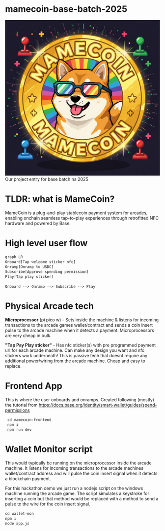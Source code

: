 # mamecoin-base-batch-2025
![MameCoin Logo](./mamecoin-frontend/public/images/logo2.png)
Our project entry for base batch na 2025
# TLDR: what is MameCoin?
MameCoin is a plug-and-play stablecoin payment system for arcades, enabling onchain seamless tap-to-play experiences through retrofitted NFC hardware and powered by Base.

# High level user flow
```mermaid
graph LR
Onboard[Tap welcome sticker nfc]
Onramp[Onramp to USDC]
Subscribe[Approve spending permission]
Play[Tap play sticker]

Onboard --> Onramp --> Subscribe --> Play
```

# Physical Arcade tech
**Microprocessor** (pi pico w) - Sets inside the machine & listens for incoming transactions to the arcade games wallet/contract and sends a coin insert pulse to the arcade machine when it detects a payment. Microprocessors are very cheap in bulk.

**"Tap Pay Play sticker"**  - Has nfc sticker(s) with pre programmed payment url for each arcade machine. Can make any design you want and nfc stickers work underneath! This is passive tech that doesnt require any additional power/wiring from the arcade machine. Cheap and easy to replace. 

# Frontend App
This is where the user onboards and onramps. Created following (mostly) the tutorial from https://docs.base.org/identity/smart-wallet/guides/spend-permissions
     
     cd mamecoin-frontend
     npm i
     npm run dev
 
# Wallet Monitor script
This would typically be running on the microprocessor inside the arcade machine. It listens for incoming transactions to the arcade machines wallet/contract address and will pulse the coin insert signal when it detects a blockchain payment.

For this hackathon demo we just run a nodejs script on the windows machine running the arcade game. The script simulates a keystroke for inserting a coin but that method would be replaced with a method to send a pulse to the wire for the coin insert signal.

    cd wallet-mon
    npm i
    node app.js
